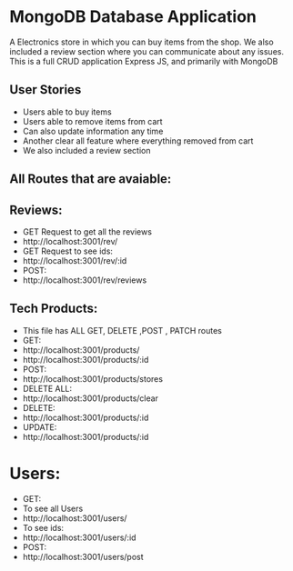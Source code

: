 # MongoDB Database Application
A Electronics store in which you can buy items from the shop. We also included a review section where you can communicate about any issues. This is a full CRUD application Express JS, and primarily with MongoDB 
## User Stories 
  - Users able to buy items
  - Users able to remove items from cart
  - Can also update information any time
  - Another clear all feature where everything removed from cart
  - We also included a review section
## All Routes that are avaiable:
## Reviews:
- GET Request to get all the reviews 
- http://localhost:3001/rev/
- GET Request to  see ids:
- http://localhost:3001/rev/:id
- POST:
- http://localhost:3001/rev/reviews

## Tech Products:
 - This file has ALL GET, DELETE ,POST , PATCH routes
 - GET:
 - http://localhost:3001/products/
 - http://localhost:3001/products/:id
 - POST:
 - http://localhost:3001/products/stores
 - DELETE ALL:
 - http://localhost:3001/products/clear
 - DELETE:
 -  http://localhost:3001/products/:id
 - UPDATE:
 -  http://localhost:3001/products/:id

 # Users:
- GET:
- To see all Users
- http://localhost:3001/users/
- To see ids:
- http://localhost:3001/users/:id
- POST:
- http://localhost:3001/users/post











